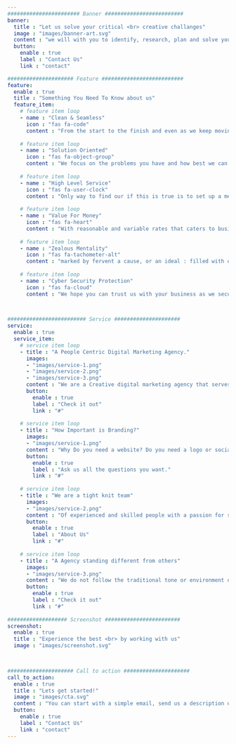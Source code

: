 ```yaml
---
####################### Banner #########################
banner:
  title : "Let us solve your critical <br> creative challanges"
  image : "images/banner-art.svg"
  content : "we will with you to identify, research, plan and solve your problems and keep them solved."
  button:
    enable : true
    label : "Contact Us"
    link : "contact"

##################### Feature ##########################
feature:
  enable : true
  title : "Something You Need To Know about us"
  feature_item:
    # feature item loop
    - name : "Clean & Seamless"
      icon : "fas fa-code"
      content : "From the start to the finish and even as we keep moving we strive to make a frictionless workspace."
      
    # feature item loop
    - name : "Solution Oriented"
      icon : "fas fa-object-group"
      content : "We focus on the problems you have and how best we can maintain a solution."
      
    # feature item loop
    - name : "High Level Service"
      icon : "fas fa-user-clock"
      content : "Only way to find our if this is true is to set up a meeting and find out."
      
    # feature item loop
    - name : "Value For Money"
      icon : "fas fa-heart"
      content : "With reasonable and variable rates that caters to businesses and individuals of all sizes."
      
    # feature item loop
    - name : "Zealous Mentality"
      icon : "fas fa-tachometer-alt"
      content : "marked by fervent a cause, or an ideal : filled with or characterized by zeal. Having or displaying a passionate intensity."
      
    # feature item loop
    - name : "Cyber Security Protection"
      icon : "fas fa-cloud"
      content : "We hope you can trust us with your business as we secure and safeguard your data and respect you morally and legally."
      


######################### Service #####################
service:
  enable : true
  service_item:
    # service item loop
    - title : "A People Centric Digital Marketing Agency."
      images:
      - "images/service-1.png"
      - "images/service-2.png"
      - "images/service-3.png"
      content : "We are a Creative digital marketing agency that serves as the Medium between Ideas and Reality, we turn Digital works and translate them to reality, if you need a Digital Design and Marketing Agency in Antigua you come to us. If you need branding, Marketing, Search engine optimization, and a website bundle you can contact us from anywhere in the world and inquire."
      button:
        enable : true
        label : "Check it out"
        link : "#"
        
    # service item loop
    - title : "How Important is Branding?"
      images:
      - "images/service-1.png"
      content : "Why Do you need a website? Do you need a logo or social media management? what is website hosting and what does it cost. What about Exhibition Graphic Design, Digital Marketing, and Videography? <br> <br> All of these questions only *matter* if you answer one question <br> On a scale of one to ten. <br> **What is *necessary*  for my business to succeed?** <br> <br> Once you answer that question for yourself you can:"
      button:
        enable : true
        label : "Ask us all the questions you want."
        link : "#"
        
    # service item loop
    - title : "We are a tight knit team"
      images:
      - "images/service-2.png"
      content : "Of experienced and skilled people with a passion for solving problems with creative solutions, We dedicate considerable time towards researching both our client and their business and getting to know them personally, the people make a company and the branding reflects a companies values, mission as well as their products and service, find out more about who we are by visiting our:"
      button:
        enable : true
        label : "About Us"
        link : "#"
        
    # service item loop
    - title : "A Agency standing different from others"
      images:
      - "images/service-3.png"
      content : "We do not follow the traditional tone or environment of other agencies as we like to express ourselves and our ideas and really let go with your creative vision, speak to one of our agents and you would be content in giving us creative control knowing we only do the best for you and your brand, no matter how big or small it may be for a monetary fee."
      button:
        enable : true
        label : "Check it out"
        link : "#"
        
################### Screenshot ########################
screenshot:
  enable : true
  title : "Experience the best <br> by working with us"
  image : "images/screenshot.svg"

  

##################### Call to action #####################
call_to_action:
  enable : true
  title : "Lets get started!"
  image : "images/cta.svg"
  content : "You can start with a simple email, send us a description of your business and what problems you are facing that you believe we can help you with and include a link of your social media, website, and company details so we can do the research required to give you an informed opinion and move forward with our relationship! <br> <br> Just click the link below and"
  button:
    enable : true
    label : "Contact Us"
    link : "contact"
---
```


